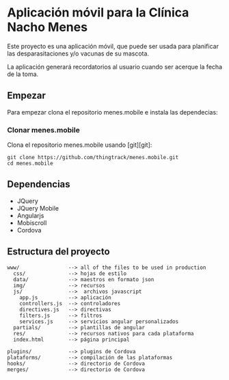 # Aplicación móvil para la Clínica Nacho Menes

Este proyecto es una aplicación móvil, que puede ser usada para planificar las desparasitaciones
y/o vacunas de su mascota.

La aplicación generará recordatorios al usuario cuando ser acerque la fecha de la toma.

## Empezar

Para empezar clona el repositorio menes.mobile  e instala las dependecias:

### Clonar menes.mobile

Clona el repositorio menes.mobile usando [git][git]:

```
git clone https://github.com/thingtrack/menes.mobile.git
cd menes.mobile
```

## Dependencias

  * JQuery
  * JQuery Mobile
  * Angularjs
  * Mobiscroll
  * Cordova

## Estructura del proyecto

    www/                --> all of the files to be used in production
      css/              --> hojas de estilo
      data/             --> maestros en formato json
      img/              --> recursos
      js/               -->  archivos javascript
        app.js          --> aplicación
        controllers.js  --> controladores
        directives.js   --> directivas
        filters.js      --> filtros
        services.js     --> servicios angular personalizados
      partials/         --> plantillas de angular
      res/              --> recursos nativos para cada plataforma 
      index.html        --> página principal

    plugins/            --> plugins de Cordova
    plataforms/         --> compilación de las plataformas
    hooks/              --> directorio de Cordova
    merges/             --> directorio de Cordova